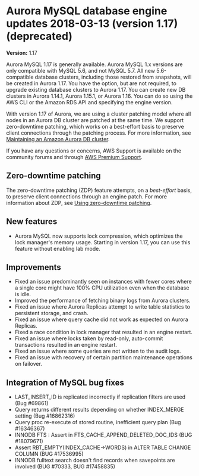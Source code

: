 # Aurora MySQL database engine updates 2018\-03\-13 \(version 1\.17\) \(deprecated\)<a name="AuroraMySQL.Updates.117"></a>

**Version:** 1\.17

Aurora MySQL 1\.17 is generally available\. Aurora MySQL 1\.x versions are only compatible with MySQL 5\.6, and not MySQL 5\.7\. All new 5\.6\-compatible database clusters, including those restored from snapshots, will be created in Aurora 1\.17\. You have the option, but are not required, to upgrade existing database clusters to Aurora 1\.17\. You can create new DB clusters in Aurora 1\.14\.1, Aurora 1\.15\.1, or Aurora 1\.16\. You can do so using the AWS CLI or the Amazon RDS API and specifying the engine version\.

With version 1\.17 of Aurora, we are using a cluster patching model where all nodes in an Aurora DB cluster are patched at the same time\. We support zero\-downtime patching, which works on a best\-effort basis to preserve client connections through the patching process\. For more information, see [Maintaining an Amazon Aurora DB cluster](USER_UpgradeDBInstance.Maintenance.md)\. 

If you have any questions or concerns, AWS Support is available on the community forums and through [AWS Premium Support](http://aws.amazon.com/support)\.

## Zero\-downtime patching<a name="AuroraMySQL.Updates.117.ZDP"></a>

The zero\-downtime patching \(ZDP\) feature attempts, on a *best\-effort* basis, to preserve client connections through an engine patch\. For more information about ZDP, see [Using zero\-downtime patching](AuroraMySQL.Updates.Patching.md#AuroraMySQL.Updates.ZDP)\. 

## New features<a name="AuroraMySQL.Updates.117.New"></a>
+  Aurora MySQL now supports lock compression, which optimizes the lock manager's memory usage\. Starting in version 1\.17, you can use this feature without enabling lab mode\. 

## Improvements<a name="AuroraMySQL.Updates.117.Improvements"></a>
+ Fixed an issue predominantly seen on instances with fewer cores where a single core might have 100% CPU utilization even when the database is idle\.
+ Improved the performance of fetching binary logs from Aurora clusters\.
+ Fixed an issue where Aurora Replicas attempt to write table statistics to persistent storage, and crash\.
+ Fixed an issue where query cache did not work as expected on Aurora Replicas\.
+ Fixed a race condition in lock manager that resulted in an engine restart\.
+ Fixed an issue where locks taken by read\-only, auto\-commit transactions resulted in an engine restart\.
+ Fixed an issue where some queries are not written to the audit logs\.
+ Fixed an issue with recovery of certain partition maintenance operations on failover\.

## Integration of MySQL bug fixes<a name="AuroraMySQL.Updates.117.BugFixes"></a>
+ LAST\_INSERT\_ID is replicated incorrectly if replication filters are used \(Bug \#69861\)
+ Query returns different results depending on whether INDEX\_MERGE setting \(Bug \#16862316\)
+ Query proc re\-execute of stored routine, inefficient query plan \(Bug \#16346367\)
+ INNODB FTS : Assert in FTS\_CACHE\_APPEND\_DELETED\_DOC\_IDS \(BUG \#18079671\)
+ Assert RBT\_EMPTY\(INDEX\_CACHE\->WORDS\) in ALTER TABLE CHANGE COLUMN \(BUG \#17536995\)
+ INNODB fulltext search doesn't find records when savepoints are involved \(BUG \#70333, BUG \#17458835\)